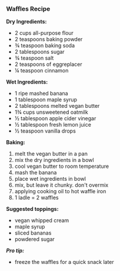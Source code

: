 ### Waffles Recipe

**Dry Ingredients:**
- 2 cups all-purpose flour
- 2 teaspoons baking powder
- ¾ teaspoon baking soda
- 2 tablespoons sugar
- ¾ teaspoon salt
- 2 teaspoons of eggreplacer
- ¼ teaspoon cinnamon 

**Wet Ingredients:**
- 1 ripe mashed banana
- 1 tablespoon maple syrup
- 2 tablespoons melted vegan butter
- 1¾ cups unsweetened oatmilk
- ½ tablespoon apple cider vinegar
- ½ tablespoon fresh lemon juice
- ½ teaspoon vanilla drops

**Baking:**
1. melt the vegan butter in a pan
2. mix the dry ingredients in a bowl
3. cool vegan butter to room temperature 
4. mash the banana
5. place wet ingredients in bowl
6. mix, but leave it chunky. don't overmix
7. applying cooking oil to hot waffle iron
8. 1 ladle = 2 waffles

**Suggested toppings:**
- vegan whipped cream
- maple syrup
- sliced bananas
- powdered sugar

_**Pro tip:**_
- freeze the waffles for a quick snack later 